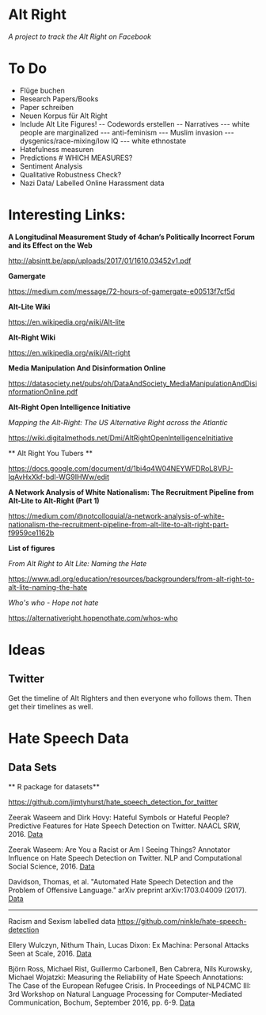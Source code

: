 # Alt Right
*A project to track the Alt Right on Facebook*

# To Do 


- Flüge buchen
- Research Papers/Books
- Paper schreiben
- Neuen Korpus für Alt Right
- Include Alt Lite Figures!
-- Codewords erstellen 
-- Narratives
--- white people are marginalized
--- anti-feminism
--- Muslim invasion
--- dysgenics/race-mixing/low IQ
--- white ethnostate
- Hatefulness measuren
- Predictions # WHICH MEASURES?
- Sentiment Analysis
- Qualitative Robustness Check?
- Nazi Data/ Labelled Online Harassment data

# Interesting Links:

**A Longitudinal Measurement Study of 4chan’s Politically Incorrect Forum and its Effect on the Web**

http://absintt.be/app/uploads/2017/01/1610.03452v1.pdf

**Gamergate**

https://medium.com/message/72-hours-of-gamergate-e00513f7cf5d

**Alt-Lite Wiki**

https://en.wikipedia.org/wiki/Alt-lite

**Alt-Right Wiki**

https://en.wikipedia.org/wiki/Alt-right

**Media Manipulation And Disinformation Online**

https://datasociety.net/pubs/oh/DataAndSociety_MediaManipulationAndDisinformationOnline.pdf

**Alt-Right Open Intelligence Initiative**

*Mapping the Alt-Right: The US Alternative Right across the Atlantic*

https://wiki.digitalmethods.net/Dmi/AltRightOpenIntelligenceInitiative

** Alt Right You Tubers **

https://docs.google.com/document/d/1bi4q4W04NEYWFDRoL8VPJ-IqAvHxXkf-bdl-WG9IHWw/edit

**A Network Analysis of White Nationalism: The Recruitment Pipeline from Alt-Lite to Alt-Right (Part 1)**

https://medium.com/@notcolloquial/a-network-analysis-of-white-nationalism-the-recruitment-pipeline-from-alt-lite-to-alt-right-part-f9959ce1162b


**List of figures**

*From Alt Right to Alt Lite: Naming the Hate*

https://www.adl.org/education/resources/backgrounders/from-alt-right-to-alt-lite-naming-the-hate

*Who's who - Hope not hate*

https://alternativeright.hopenothate.com/whos-who

# Ideas

## Twitter

Get the timeline of Alt Righters and then everyone who follows them. Then get their timelines as well.

# Hate Speech Data

## Data Sets

** R package for datasets**

https://github.com/jimtyhurst/hate_speech_detection_for_twitter

Zeerak Waseem and Dirk Hovy: Hateful Symbols or Hateful People? Predictive Features for Hate Speech Detection on Twitter. NAACL SRW, 2016. [Data](https://github.com/zeerakw/hatespeech)

Zeerak Waseem: Are You a Racist or Am I Seeing Things? Annotator Influence on Hate Speech Detection on Twitter. NLP and Computational Social Science, 2016. [Data](https://github.com/zeerakw/hatespeech)

Davidson, Thomas, et al. "Automated Hate Speech Detection and the Problem of Offensive Language." arXiv preprint arXiv:1703.04009 (2017). [Data](https://github.com/t-davidson/hate-speech-and-offensive-language)

--------------------------------------------------------------------------------------

Racism and Sexism labelled data
https://github.com/ninkle/hate-speech-detection

Ellery Wulczyn, Nithum Thain, Lucas Dixon: Ex Machina: Personal Attacks Seen at Scale, 2016. [Data](https://figshare.com/articles/Wikipedia_Detox_Data/4054689)
 
Björn Ross, Michael Rist, Guillermo Carbonell, Ben Cabrera, Nils Kurowsky, Michael Wojatzki: Measuring the Reliability of Hate Speech Annotations: The Case of the European Refugee Crisis. In Proceedings of NLP4CMC III: 3rd Workshop on Natural Language Processing for Computer-Mediated Communication, Bochum, September 2016, pp. 6-9. [Data](https://github.com/UCSM-DUE/IWG_hatespeech_public?files=1)
 

